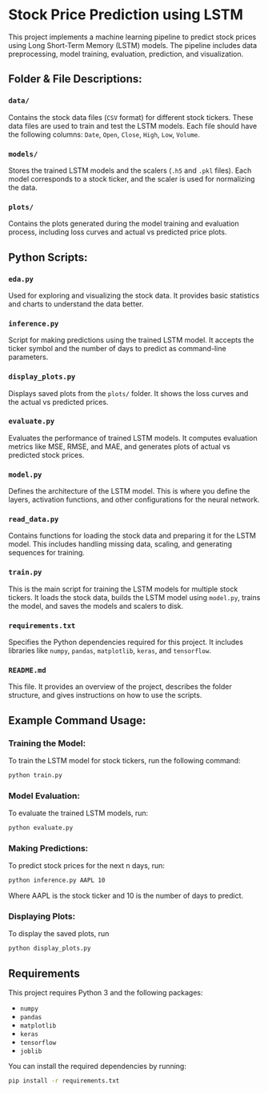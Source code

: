 # Stock Price Prediction using LSTM

This project implements a machine learning pipeline to predict stock prices using Long Short-Term Memory (LSTM) models. The pipeline includes data preprocessing, model training, evaluation, prediction, and visualization.


## Folder & File Descriptions:

### **`data/`**
Contains the stock data files (`CSV` format) for different stock tickers. These data files are used to train and test the LSTM models. Each file should have the following columns: `Date`, `Open`, `Close`, `High`, `Low`, `Volume`.

### **`models/`**
Stores the trained LSTM models and the scalers (`.h5` and `.pkl` files). Each model corresponds to a stock ticker, and the scaler is used for normalizing the data.

### **`plots/`**
Contains the plots generated during the model training and evaluation process, including loss curves and actual vs predicted price plots.

## Python Scripts:

### **`eda.py`**
Used for exploring and visualizing the stock data. It provides basic statistics and charts to understand the data better.

### **`inference.py`**
Script for making predictions using the trained LSTM model. It accepts the ticker symbol and the number of days to predict as command-line parameters.

### **`display_plots.py`**
Displays saved plots from the `plots/` folder. It shows the loss curves and the actual vs predicted prices.

### **`evaluate.py`**
Evaluates the performance of trained LSTM models. It computes evaluation metrics like MSE, RMSE, and MAE, and generates plots of actual vs predicted stock prices.

### **`model.py`**
Defines the architecture of the LSTM model. This is where you define the layers, activation functions, and other configurations for the neural network.

### **`read_data.py`**
Contains functions for loading the stock data and preparing it for the LSTM model. This includes handling missing data, scaling, and generating sequences for training.

### **`train.py`**
This is the main script for training the LSTM models for multiple stock tickers. It loads the stock data, builds the LSTM model using `model.py`, trains the model, and saves the models and scalers to disk.

### **`requirements.txt`**
Specifies the Python dependencies required for this project. It includes libraries like `numpy`, `pandas`, `matplotlib`, `keras`, and `tensorflow`.


### **`README.md`**
This file. It provides an overview of the project, describes the folder structure, and gives instructions on how to use the scripts.

## Example Command Usage:

### **Training the Model**: 
To train the LSTM model for stock tickers, run the following command:
```bash
python train.py
```
### **Model Evaluation**:
To evaluate the trained LSTM models, run:
```bash
python evaluate.py
```

### **Making Predictions:**
To predict stock prices for the next n days, run:
```bash
python inference.py AAPL 10
```
Where AAPL is the stock ticker and 10 is the number of days to predict.

### **Displaying Plots:**
To display the saved plots, run
```bash
python display_plots.py
```

## Requirements

This project requires Python 3 and the following packages:

- `numpy`
- `pandas`
- `matplotlib`
- `keras`
- `tensorflow`
- `joblib`

You can install the required dependencies by running:

```bash
pip install -r requirements.txt



